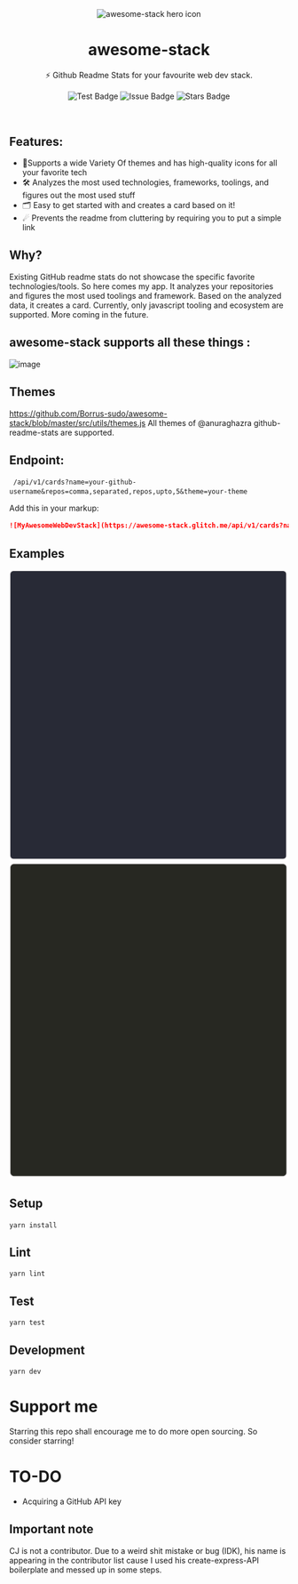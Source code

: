<p align="center">
<img width="100px" src="https://api.iconify.design/logos:stackshare.svg" align="center" alt="awesome-stack hero icon" />
<h1 align="center">awesome-stack</h1>
<p align="center">⚡ Github Readme Stats for your favourite web dev stack.</p>
  <p align="center">
    <img src="https://github.com/Borrus-sudo/awesome-stack/actions/workflows/test.yml/badge.svg" align="center" alt="Test Badge" />
    <img src="https://img.shields.io/github/issues/Borrus-sudo/awesome-stack" align="center" alt="Issue Badge" />
    <img src="https://img.shields.io/github/stars/Borrus-sudo/awesome-stack" align="center" alt="Stars Badge" />
  </p>
</p>

<br/>

## Features:
- 🌈Supports a wide Variety Of themes and has high-quality icons for all your favorite tech  <br/>
- 🛠 Analyzes the most used technologies, frameworks, toolings, and figures out the most used stuff <br/>
- 🗂 Easy to get started with and creates a card based on it! <br/>
- ☄ Prevents the readme from cluttering by requiring you to put a simple link

## Why?

Existing GitHub readme stats do not showcase the specific favorite technologies/tools. So here comes my app. It analyzes your repositories and figures the most used toolings and framework. Based on the analyzed data, it creates a card. Currently, only javascript tooling and ecosystem are supported. More coming in the future.

## awesome-stack supports all these things :
![image](https://user-images.githubusercontent.com/58482194/129444524-1ee688b5-8b4d-47c7-9c0d-cbbc565a1cee.png)

## Themes 
https://github.com/Borrus-sudo/awesome-stack/blob/master/src/utils/themes.js
All themes of @anuraghazra github-readme-stats are supported.

## Endpoint:

` /api/v1/cards?name=your-github-username&repos=comma,separated,repos,upto,5&theme=your-theme`

Add this in your markup:
```markdown
![MyAwesomeWebDevStack](https://awesome-stack.glitch.me/api/v1/cards?name=Borrus-sudo&repos=jsgandalf,vue-generator-graph,awesome-stack&theme=dracula)
```
## Examples
![Example 1](./examples/Borrus-sudo.svg)
![Example 2](./examples/bencodezen.svg)

## Setup

```
yarn install
```

## Lint

```
yarn lint
```

## Test

```
yarn test
```

## Development

```
yarn dev
```

# Support me

Starring this repo shall encourage me to do more open sourcing. So consider starring!

# TO-DO

- Acquiring a GitHub API key

## Important note
CJ is not a contributor. Due to a weird shit mistake or bug (IDK), his name is appearing in the contributor list cause I used his create-express-API boilerplate and messed up in some steps.
